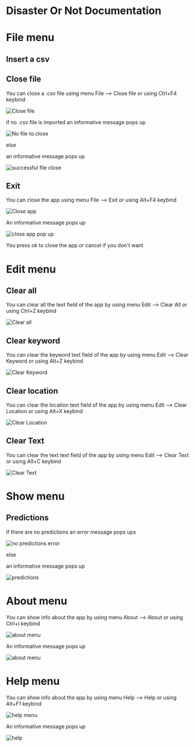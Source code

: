 # Disaster Or Not Documentation

# File menu

## Insert a csv


## Close file


You can close a .csv file using menu File --> Close file or using Ctrl+F4 keybind


<p><img src = "doc images/File menu/close file.png" title="Close file"/> </p>

if no .csv file is imported an informative message pops up

<p><img src = "doc images/File menu/no csv file.png" title="No file to close"/> </p>

else

an informative message pops up

<p><img src ="doc images/File menu/successful file close.png" title="successful file close"/> </p>


## Exit


You can close the app using menu File --> Exit or using Alt+F4 keybind

<p><img src = "doc images/File menu/close app.png" title="Close app">

An informative message pops up

<p><img src ="doc images/File menu/close app pop up.png" title="close app pop up"/> </p>

You press ok to close the app or cancel if you don't want

# Edit menu

## Clear all

You can clear all the text field of the app by using menu Edit --> Clear All or using Ctrl+Z keybind

<p><img src ="doc images/Edit menu/Clear all.png" title="Clear all"/> </p>

## Clear keyword

You can clear the keyword text field of the app by using menu Edit --> Clear Keyword or using Alt+Z keybind

<p><img src ="doc images/Edit menu/Clear Keyword.png" title="Clear Keyword"/> </p>

## Clear location

You can clear the location text field of the app by using menu Edit --> Clear Location or using Alt+X keybind

<p><img src ="doc images/Edit menu/Clear location.png" title="Clear Location"/> </p>

## Clear Text

You can clear the text text field of the app by using menu Edit --> Clear Text or using Alt+C keybind

<p><img src ="doc images/Edit menu/Clear Text.png" title="Clear Text"/> </p>


# Show menu

## Predictions

If there are no predictions an error message pops ups

<p><img src ="doc images/Show menu/no predictions.png" title="no predictions error"/> </p>

else

an informative message pops up


<p><img src ="doc images/Show menu/predictions.png" title="predictions"/> </p>


# About menu

You can show info about the app by using menu About --> About or using Ctrl+i keybind

<p><img src="doc images/About menu/about menu.png" title="about menu"/></p>

An informative message pops up

<p><img src="doc images/About menu/about.png" title="about menu"/></p> 


# Help menu

You can show info about the app by using menu Help --> Help or using Alt+F1 keybind

<p><img src="doc images/Help menu/help menu.png" title="help menu"/></p>

An informative message pops up

<p><img src="doc images/Help menu/help.png" title="help"/></p> 